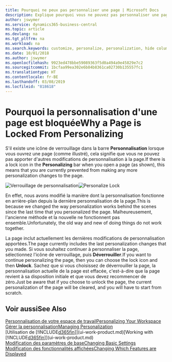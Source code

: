 ```yaml
---
title: Pourquoi ne peux pas personnaliser une page | Microsoft Docs
description: Explique pourquoi vous ne pouvez pas personnaliser une page et ce que vous pouvez faire pour la déverrouiller et pouvoir ainsi la personnaliser.
author: jswymer
ms.service: dynamics365-business-central
ms.topic: article
ms.devlang: na
ms.tgt_pltfrm: na
ms.workload: na
ms.search.keywords: customize, personalize, personalization, hide columns, remove fields, move fields
ms.date: 10/01/2018
ms.author: jswymer
ms.openlocfilehash: 9923ed478bbe59089363f5d0a494a9e45829e7c2
ms.sourcegitcommit: 1bcfaa99ea302e6b84b8361ca02730b135557fc1
ms.translationtype: HT
ms.contentlocale: fr-BE
ms.lasthandoff: 03/08/2019
ms.locfileid: "818618"
---
```

# <a name="why-a-page-is-locked-from-personalizing"></a><span data-ttu-id="e3144-103">Pourquoi la personnalisation d'une page est bloquée</span><span class="sxs-lookup"><span data-stu-id="e3144-103">Why a Page is Locked From Personalizing</span></span>
<span data-ttu-id="e3144-104">S'il existe une icône de verrouillage dans la barre **Personnalisation** lorsque vous ouvrez une page (comme illustré), cela signifie que vous ne pouvez pas apporter d'autres modifications de personnalisation à la page.</span><span class="sxs-lookup"><span data-stu-id="e3144-104">If there is a lock icon in the **Personalizing** bar when you open a page (as shown), this means that you are currently prevented from making any more personalization changes to the page.</span></span>

<span data-ttu-id="e3144-105">![Verrouillage de personnalisation](media/personalization-locked.png "Verrouillage de personnalisation")</span><span class="sxs-lookup"><span data-stu-id="e3144-105">![Personalize Lock](media/personalization-locked.png "Personalize lock")</span></span>

<span data-ttu-id="e3144-106">En effet, nous avons modifié la manière dont la personnalisation fonctionne en arrière-plan depuis la dernière personnalisation de la page.</span><span class="sxs-lookup"><span data-stu-id="e3144-106">This is because we changed the way personalization works behind the scenes since the last time that you personalized the page.</span></span> <span data-ttu-id="e3144-107">Malheureusement, l'ancienne méthode et la nouvelle ne fonctionnent pas ensemble.</span><span class="sxs-lookup"><span data-stu-id="e3144-107">Unfortunately, the old way and new of doing things do not work together.</span></span>

<span data-ttu-id="e3144-108">La page inclut actuellement les dernières modifications de personnalisation apportées.</span><span class="sxs-lookup"><span data-stu-id="e3144-108">The page currently includes the last personalization changes that you made.</span></span> <span data-ttu-id="e3144-109">Si vous souhaitez continuer à personnaliser la page, sélectionnez l'icône de verrouillage, puis **Déverrouiller**.</span><span class="sxs-lookup"><span data-stu-id="e3144-109">If you want to continue personalizing the page, then you can choose the lock icon and then **Unlock**.</span></span> <span data-ttu-id="e3144-110">Sachez que si vous choisissez de déverrouiller la page, la personnalisation actuelle de la page est effacée, c'est-à-dire que la page revient à sa disposition initiale et que vous devez recommencer de zéro.</span><span class="sxs-lookup"><span data-stu-id="e3144-110">Just be aware that if you choose to unlock the page, the current personalization of the page will be cleared, and you will have to start from scratch.</span></span>


## <a name="see-also"></a><span data-ttu-id="e3144-111">Voir aussi</span><span class="sxs-lookup"><span data-stu-id="e3144-111">See Also</span></span>
[<span data-ttu-id="e3144-112">Personnalisation de votre espace de travail</span><span class="sxs-lookup"><span data-stu-id="e3144-112">Personalizing Your Workspace</span></span>](ui-personalization-manage.md)  
[<span data-ttu-id="e3144-113">Gérer la personnalisation</span><span class="sxs-lookup"><span data-stu-id="e3144-113">Managing Personalization</span></span>](ui-personalization-manage.md)  
<span data-ttu-id="e3144-114">[Utilisation de [!INCLUDE[d365fin](includes/d365fin_md.md)]](ui-work-product.md)</span><span class="sxs-lookup"><span data-stu-id="e3144-114">[Working with [!INCLUDE[d365fin](includes/d365fin_md.md)]](ui-work-product.md)</span></span>  
[<span data-ttu-id="e3144-115">Modification des paramètres de base</span><span class="sxs-lookup"><span data-stu-id="e3144-115">Changing Basic Settings</span></span>](ui-change-basic-settings.md)  
[<span data-ttu-id="e3144-116">Modification des fonctionnalités affichées</span><span class="sxs-lookup"><span data-stu-id="e3144-116">Changing Which Features are Displayed</span></span>](ui-experiences.md)  
